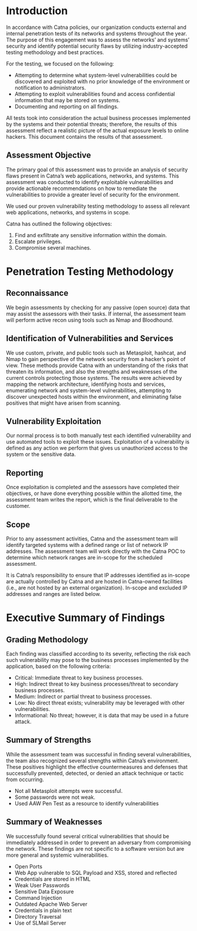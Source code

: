 # Introduction

In accordance with Catna policies, our organization conducts external and internal penetration tests of its networks and systems throughout the year. The purpose of this engagement was to assess the networks’ and systems’ security and identify potential security flaws by utilizing industry-accepted testing methodology and best practices.

For the testing, we focused on the following:

- Attempting to determine what system-level vulnerabilities could be discovered and exploited with no prior knowledge of the environment or notification to administrators.
- Attempting to exploit vulnerabilities found and access confidential information that may be stored on systems.
- Documenting and reporting on all findings.

All tests took into consideration the actual business processes implemented by the systems and their potential threats; therefore, the results of this assessment reflect a realistic picture of the actual exposure levels to online hackers. This document contains the results of that assessment.

## Assessment Objective

The primary goal of this assessment was to provide an analysis of security flaws present in Catna’s web applications, networks, and systems. This assessment was conducted to identify exploitable vulnerabilities and provide actionable recommendations on how to remediate the vulnerabilities to provide a greater level of security for the environment.

We used our proven vulnerability testing methodology to assess all relevant web applications, networks, and systems in scope. 

Catna has outlined the following objectives:

1. Find and exfiltrate any sensitive information within the domain.
2. Escalate privileges.
3. Compromise several machines.

# Penetration Testing Methodology

## Reconnaissance
 
We begin assessments by checking for any passive (open source) data that may assist the assessors with their tasks. If internal, the assessment team will perform active recon using tools such as Nmap and Bloodhound.

## Identification of Vulnerabilities and Services

We use custom, private, and public tools such as Metasploit, hashcat, and Nmap to gain perspective of the network security from a hacker’s point of view. These methods provide Catna with an understanding of the risks that threaten its information, and also the strengths and weaknesses of the current controls protecting those systems. The results were achieved by mapping the network architecture, identifying hosts and services, enumerating network and system-level vulnerabilities, attempting to discover unexpected hosts within the environment, and eliminating false positives that might have arisen from scanning. 

## Vulnerability Exploitation

Our normal process is to both manually test each identified vulnerability and use automated tools to exploit these issues. Exploitation of a vulnerability is defined as any action we perform that gives us unauthorized access to the system or the sensitive data. 

## Reporting

Once exploitation is completed and the assessors have completed their objectives, or have done everything possible within the allotted time, the assessment team writes the report, which is the final deliverable to the customer.


## Scope

Prior to any assessment activities, Catna and the assessment team will identify targeted systems with a defined range or list of network IP addresses. The assessment team will work directly with the Catna POC to determine which network ranges are in-scope for the scheduled assessment. 

It is Catna’s responsibility to ensure that IP addresses identified as in-scope are actually controlled by Catna and are hosted in Catna-owned facilities (i.e., are not hosted by an external organization). In-scope and excluded IP addresses and ranges are listed below. 


# Executive Summary of Findings

## Grading Methodology

Each finding was classified according to its severity, reflecting the risk each such vulnerability may pose to the business processes implemented by the application, based on the following criteria:

- Critical:	 Immediate threat to key business processes.
- High:		 Indirect threat to key business processes/threat to secondary business processes.
- Medium:	 Indirect or partial threat to business processes. 
- Low:		 No direct threat exists; vulnerability may be leveraged with other vulnerabilities.
- Informational:    No threat; however, it is data that may be used in a future attack.

## Summary of Strengths

While the assessment team was successful in finding several vulnerabilities, the team also recognized several strengths within Catna’s environment. These positives highlight the effective countermeasures and defenses that successfully prevented, detected, or denied an attack technique or tactic from occurring. 

- Not all Metasploit attempts were successful.
- Some passwords were not weak. 
- Used AAW Pen Test as a resource to identify vulnerabilities 


## Summary of Weaknesses

We successfully found several critical vulnerabilities that should be immediately addressed in order to prevent an adversary from compromising the network. These findings are not specific to a software version but are more general and systemic vulnerabilities.

- Open Ports
- Web App vulnerable to SQL Payload and XSS, stored and reflected
- Credentials are stored in HTML
- Weak User Passwords
- Sensitive Data Exposure
- Command Injection
- Outdated Apache Web Server
- Credentials in plain text
- Directory Traversal
- Use of SLMail Server
